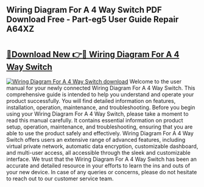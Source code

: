 ## Wiring Diagram For A 4 Way Switch PDF Download Free - Part-eg5 User Guide Repair A64XZ

# <h2><a href="http://dfhn713.blite.top/?on=Wiring+Diagram+For+A+4+Way+Switch">🔗Download New 👉🔴 Wiring Diagram For A 4 Way Switch</a></h2>

[![Wiring Diagram For A 4 Way Switch download](https://i.imgur.com/lujVjoI.png)](http://dfhn713.blite.top/?on=Wiring+Diagram+For+A+4+Way+Switch)
Welcome to the user manual for your newly connected Wiring Diagram For A 4 Way Switch. This comprehensive guide is intended to help you understand and operate your product successfully. You will find detailed information on features, installation, operation, maintenance, and troubleshooting. Before you begin using your Wiring Diagram For A 4 Way Switch, please take a moment to read this manual carefully. It contains essential information on product setup, operation, maintenance, and troubleshooting, ensuring that you are able to use the product safely and effectively. Wiring Diagram For A 4 Way Switch offers users an extensive range of advanced features, including virtual private network, automatic data encryption, customizable dashboard, and multi-user access, all accessible through the sleek and customizable interface. We trust that the Wiring Diagram For A 4 Way Switch has been an accurate and detailed resource in your efforts to learn the ins and outs of your new device. In case of any queries or concerns, please do not hesitate to reach out to our customer service team.
